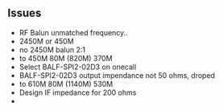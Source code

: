 ## Issues

 - RF Balun unmatched frequency..
 - 2450M or 450M
 - no 2450M balun 2:1
 - to 450M 80M (820M) 370M
 - Select BALF-SPI2-02D3 on onecall
 - BALF-SPI2-02D3 output impendance not 50 ohms, droped
 - to 610M 80M (1140M) 530M
 - Design IF impedance for 200 ohms
 - 
